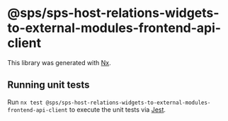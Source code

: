 # @sps/sps-host-relations-widgets-to-external-modules-frontend-api-client

This library was generated with [Nx](https://nx.dev).

## Running unit tests

Run `nx test @sps/sps-host-relations-widgets-to-external-modules-frontend-api-client` to execute the unit tests via [Jest](https://jestjs.io).
